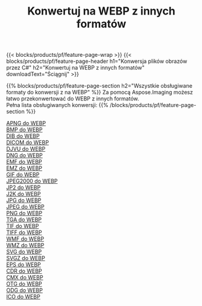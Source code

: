 ﻿---
title: Konwertuj na WEBP z innych formatów 
weight: 3920
url: /pl/net/conversion/to/webp 
lang: pl
langdirlevel: 2
locales: zh-hans,ja,it,ru,de,es,fr,nl,id,lt,pl,pt,vi,tr,ko,zh-hant,ar,hi,th,sv,cs,uk,he
description: Za pomocą Aspose.Imaging możesz łatwo przekonwertować do WEBP z innych formatów
---

{{< blocks/products/pf/feature-page-wrap >}}
{{< blocks/products/pf/feature-page-header h1="Konwersja plików obrazów przez C#" h2="Konwertuj na WEBP z innych formatów" downloadText="Ściągnij" >}}


{{% blocks/products/pf/feature-page-section  h2="Wszystkie obsługiwane formaty do konwersji z na WEBP" %}}
Za pomocą Aspose.Imaging możesz łatwo przekonwertować do WEBP z innych formatów.
<br/>
Pełna lista obsługiwanych konwersji:
{{% /blocks/products/pf/feature-page-section %}}
<div class="container-fluid productfamilypage bg-gray">
    <div class="convertypes bg-gray agp-content section">
        <div class="container">
		<div class="row other-converters">
		    <div class='col-md-2 other-converter remove-lp remove-rp'><a href="/imaging/pl/net/conversion/apng-to-webp" >APNG do WEBP</a></div>
<div class='col-md-2 other-converter remove-lp remove-rp'><a href="/imaging/pl/net/conversion/bmp-to-webp" >BMP do WEBP</a></div>
<div class='col-md-2 other-converter remove-lp remove-rp'><a href="/imaging/pl/net/conversion/dib-to-webp" >DIB do WEBP</a></div>
<div class='col-md-2 other-converter remove-lp remove-rp'><a href="/imaging/pl/net/conversion/dicom-to-webp" >DICOM do WEBP</a></div>
<div class='col-md-2 other-converter remove-lp remove-rp'><a href="/imaging/pl/net/conversion/djvu-to-webp" >DJVU do WEBP</a></div>
<div class='col-md-2 other-converter remove-lp remove-rp'><a href="/imaging/pl/net/conversion/dng-to-webp" >DNG do WEBP</a></div>
<div class='col-md-2 other-converter remove-lp remove-rp'><a href="/imaging/pl/net/conversion/emf-to-webp" >EMF do WEBP</a></div>
<div class='col-md-2 other-converter remove-lp remove-rp'><a href="/imaging/pl/net/conversion/emz-to-webp" >EMZ do WEBP</a></div>
<div class='col-md-2 other-converter remove-lp remove-rp'><a href="/imaging/pl/net/conversion/gif-to-webp" >GIF do WEBP</a></div>
<div class='col-md-2 other-converter remove-lp remove-rp'><a href="/imaging/pl/net/conversion/jpeg2000-to-webp" >JPEG2000 do WEBP</a></div>
<div class='col-md-2 other-converter remove-lp remove-rp'><a href="/imaging/pl/net/conversion/jp2-to-webp" >JP2 do WEBP</a></div>
<div class='col-md-2 other-converter remove-lp remove-rp'><a href="/imaging/pl/net/conversion/j2k-to-webp" >J2K do WEBP</a></div>
<div class='col-md-2 other-converter remove-lp remove-rp'><a href="/imaging/pl/net/conversion/jpg-to-webp" >JPG do WEBP</a></div>
<div class='col-md-2 other-converter remove-lp remove-rp'><a href="/imaging/pl/net/conversion/jpeg-to-webp" >JPEG do WEBP</a></div>
<div class='col-md-2 other-converter remove-lp remove-rp'><a href="/imaging/pl/net/conversion/png-to-webp" >PNG do WEBP</a></div>
<div class='col-md-2 other-converter remove-lp remove-rp'><a href="/imaging/pl/net/conversion/tga-to-webp" >TGA do WEBP</a></div>
<div class='col-md-2 other-converter remove-lp remove-rp'><a href="/imaging/pl/net/conversion/tif-to-webp" >TIF do WEBP</a></div>
<div class='col-md-2 other-converter remove-lp remove-rp'><a href="/imaging/pl/net/conversion/tiff-to-webp" >TIFF do WEBP</a></div>
<div class='col-md-2 other-converter remove-lp remove-rp'><a href="/imaging/pl/net/conversion/wmf-to-webp" >WMF do WEBP</a></div>
<div class='col-md-2 other-converter remove-lp remove-rp'><a href="/imaging/pl/net/conversion/wmz-to-webp" >WMZ do WEBP</a></div>
<div class='col-md-2 other-converter remove-lp remove-rp'><a href="/imaging/pl/net/conversion/svg-to-webp" >SVG do WEBP</a></div>
<div class='col-md-2 other-converter remove-lp remove-rp'><a href="/imaging/pl/net/conversion/svgz-to-webp" >SVGZ do WEBP</a></div>
<div class='col-md-2 other-converter remove-lp remove-rp'><a href="/imaging/pl/net/conversion/eps-to-webp" >EPS do WEBP</a></div>
<div class='col-md-2 other-converter remove-lp remove-rp'><a href="/imaging/pl/net/conversion/cdr-to-webp" >CDR do WEBP</a></div>
<div class='col-md-2 other-converter remove-lp remove-rp'><a href="/imaging/pl/net/conversion/cmx-to-webp" >CMX do WEBP</a></div>
<div class='col-md-2 other-converter remove-lp remove-rp'><a href="/imaging/pl/net/conversion/otg-to-webp" >OTG do WEBP</a></div>
<div class='col-md-2 other-converter remove-lp remove-rp'><a href="/imaging/pl/net/conversion/odg-to-webp" >ODG do WEBP</a></div>
<div class='col-md-2 other-converter remove-lp remove-rp'><a href="/imaging/pl/net/conversion/ico-to-webp" >ICO do WEBP</a></div>
                </div>
        </div>
    </div>
</div>
<br/>

